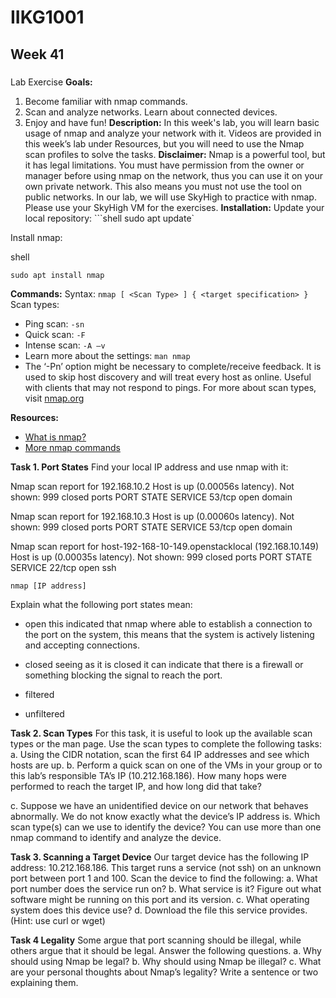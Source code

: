 # IIKG1001 
## Week 41 
### 
Lab Exercise  **Goals:** 
1. Become familiar with nmap commands. 
2. Scan and analyze networks. Learn about connected devices. 
3. Enjoy and have fun!  **Description:** In this week's lab, you will learn basic usage of nmap and analyze your network with it. Videos are provided in this week’s lab under Resources, but you will need to use the Nmap scan profiles to solve the tasks.  **Disclaimer:** Nmap is a powerful tool, but it has legal limitations. You must have permission from the owner or manager before using nmap on the network, thus you can use it on your own private network. This also means you must not use the tool on public networks. In our lab, we will use SkyHigh to practice with nmap. Please use your SkyHigh VM for the exercises.  **Installation:** Update your local repository: ```shell sudo apt update`

Install nmap:

shell

`sudo apt install nmap`

**Commands:** Syntax: `nmap [ <Scan Type> ] { <target specification> }` Scan types:

- Ping scan: `-sn`
- Quick scan: `-F`
- Intense scan: `-A –v`
- Learn more about the settings: `man nmap`
- The ‘-Pn’ option might be necessary to complete/receive feedback. It is used to skip host discovery and will treat every host as online. Useful with clients that may not respond to pings. For more about scan types, visit [nmap.org](https://nmap.org)

**Resources:**

- [What is nmap?](https://youtu.be/3Ab1gw8vQjg)
- [More nmap commands](https://youtu.be/5tzp9QzwnUQ?t=112)

**Task 1. Port States** Find your local IP address and use nmap with it:

Nmap scan report for 192.168.10.2
Host is up (0.00056s latency).
Not shown: 999 closed ports
PORT   STATE SERVICE
53/tcp open  domain

Nmap scan report for 192.168.10.3
Host is up (0.00060s latency).
Not shown: 999 closed ports
PORT   STATE SERVICE
53/tcp open  domain

Nmap scan report for host-192-168-10-149.openstacklocal (192.168.10.149)
Host is up (0.00035s latency).
Not shown: 999 closed ports
PORT   STATE SERVICE
22/tcp open  ssh

`nmap [IP address]`

Explain what the following port states mean:

- open
	this indicated that nmap where able to establish a connection to the port on the system, this means that the system is actively listening and accepting connections.   
- closed
	seeing as it is closed it can indicate that there is a firewall or something blocking the signal to reach the port. 
- filtered
	
- unfiltered
	

**Task 2. Scan Types** For this task, it is useful to look up the available scan types or the man page. Use the scan types to complete the following tasks: a. Using the CIDR notation, scan the first 64 IP addresses and see which hosts are up. b. Perform a quick scan on one of the VMs in your group or to this lab’s responsible TA’s IP (10.212.168.186). How many hops were performed to reach the target IP, and how long did that take?

c. Suppose we have an unidentified device on our network that behaves abnormally. We do not know exactly what the device’s IP address is. Which scan type(s) can we use to identify the device? You can use more than one nmap command to identify and analyze the device.

**Task 3. Scanning a Target Device** Our target device has the following IP address: 10.212.168.186. This target runs a service (not ssh) on an unknown port between port 1 and 100. Scan the device to find the following: a. What port number does the service run on? b. What service is it? Figure out what software might be running on this port and its version. c. What operating system does this device use? d. Download the file this service provides. (Hint: use curl or wget)

**Task 4 Legality** Some argue that port scanning should be illegal, while others argue that it should be legal. Answer the following questions. a. Why should using Nmap be legal? b. Why should using Nmap be illegal? c. What are your personal thoughts about Nmap’s legality? Write a sentence or two explaining them.